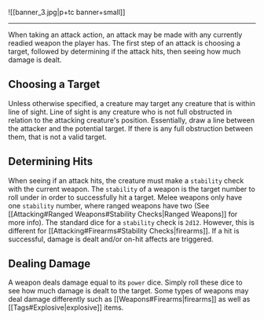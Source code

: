 ![[banner_3.jpg|p+tc banner+small]]
____
When taking an attack action, an attack may be made with any currently readied weapon the player has. The first step of an attack is choosing a target, followed by determining if the attack hits, then seeing how much damage is dealt.

## Choosing a Target
Unless otherwise specified, a creature may target any creature that is within line of sight. Line of sight is any creature who is not full obstructed in relation to the attacking creature's position. Essentially, draw a line between the attacker and the potential target. If there is any full obstruction between them, that is not a valid target.

## Determining Hits
When seeing if an attack hits, the creature must make a `stability` check with the current weapon. The `stability` of a weapon is the target number to roll under in order to successfully hit a target. Melee weapons only have one `stability` number, where ranged weapons have two (See [[Attacking#Ranged Weapons#Stability Checks|Ranged Weapons]] for more info). The standard dice for a `stability` check is `2d12`. However, this is different for [[Attacking#Firearms#Stability Checks|firearms]]. If a hit is successful, damage is dealt and/or on-hit affects are triggered.

## Dealing Damage
A weapon deals damage equal to its `power` dice. Simply roll these dice to see how much damage is dealt to the target. Some types of weapons may deal damage differently such as [[Weapons#Firearms|firearms]] as well as [[Tags#Explosive|explosive]] items.
